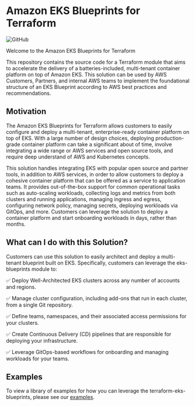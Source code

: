 # Amazon EKS Blueprints for Terraform

![GitHub](https://img.shields.io/github/license/aws-ia/terraform-aws-eks-blueprints)

Welcome to the Amazon EKS Blueprints for Terraform

This repository contains the source code for a Terraform module that aims to accelerate the delivery of a batteries-included, multi-tenant container platform on top of Amazon EKS. This solution can be used by AWS Customers, Partners, and internal AWS teams to implement the foundational structure of an EKS Blueprint according to AWS best practices and recommendations.

## Motivation

The Amazon EKS Blueprints for Terraform allows customers to easily configure and deploy a multi-tenant, enterprise-ready container platform on top of EKS. With a large number of design choices, deploying production-grade container platform can take a significant about of time, involve integrating a wide range or AWS services and open source tools, and require deep understand of AWS and Kubernetes concepts.

This solution handles integrating EKS with popular open source and partner tools, in addition to AWS services, in order to allow customers to deploy a cohesive container platform that can be offered as a service to application teams. It provides out-of-the-box support for common operational tasks such as auto-scaling workloads, collecting logs and metrics from both clusters and running applications, managing ingress and egress, configuring network policy, managing secrets, deploying workloads via GitOps, and more. Customers can leverage the solution to deploy a container platform and start onboarding workloads in days, rather than months.

## What can I do with this Solution?

Customers can use this solution to easily architect and deploy a multi-tenant blueprint built on EKS. Specifically, customers can leverage the eks-blueprints module to:

✅ Deploy Well-Architected EKS clusters across any number of accounts and regions.

✅ Manage cluster configuration, including add-ons that run in each cluster, from a single Git repository.

✅ Define teams, namespaces, and their associated access permissions for your clusters.

✅ Create Continuous Delivery (CD) pipelines that are responsible for deploying your infrastructure.

✅ Leverage GitOps-based workflows for onboarding and managing workloads for your teams.

## Examples

To view a library of examples for how you can leverage the terraform-eks-blueprints, please see our [examples](https://github.com/aws-ia/terraform-aws-eks-blueprints/tree/main/examples).
